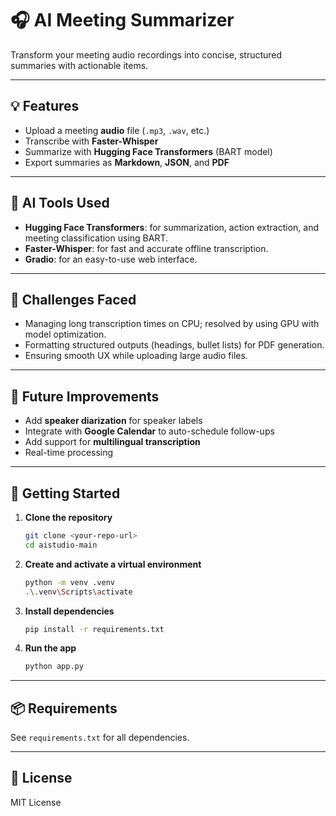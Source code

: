 # 🎧 AI Meeting Summarizer

Transform your meeting audio recordings into concise, structured summaries with actionable items.

---

## 💡 Features

- Upload a meeting **audio** file (`.mp3`, `.wav`, etc.)
- Transcribe with **Faster-Whisper**
- Summarize with **Hugging Face Transformers** (BART model)
- Export summaries as **Markdown**, **JSON**, and **PDF**

---

## 🧠 AI Tools Used

- **Hugging Face Transformers**: for summarization, action extraction, and meeting classification using BART.
- **Faster-Whisper**: for fast and accurate offline transcription.
- **Gradio**: for an easy-to-use web interface.

---

## 🚧 Challenges Faced

- Managing long transcription times on CPU; resolved by using GPU with model optimization.
- Formatting structured outputs (headings, bullet lists) for PDF generation.
- Ensuring smooth UX while uploading large audio files.

---

## 🔧 Future Improvements

- Add **speaker diarization** for speaker labels
- Integrate with **Google Calendar** to auto-schedule follow-ups
- Add support for **multilingual transcription**
- Real-time processing

---

## 🚀 Getting Started

1. **Clone the repository**
   ```sh
   git clone <your-repo-url>
   cd aistudio-main
   ```

2. **Create and activate a virtual environment**
   ```sh
   python -m venv .venv
   .\.venv\Scripts\activate
   ```

3. **Install dependencies**
   ```sh
   pip install -r requirements.txt
   ```

4. **Run the app**
   ```sh
   python app.py
   ```

---

## 📦 Requirements

See `requirements.txt` for all dependencies.

---

## 📝 License

MIT License
